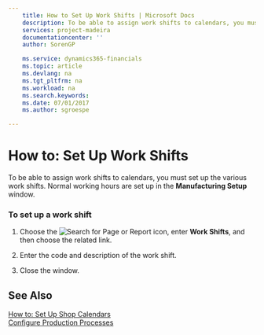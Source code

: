 ```yaml
---
    title: How to Set Up Work Shifts | Microsoft Docs
    description: To be able to assign work shifts to calendars, you must set up the various work shifts. Normal working hours are set up in the **Manufacturing Setup** window.
    services: project-madeira
    documentationcenter: ''
    author: SorenGP

    ms.service: dynamics365-financials
    ms.topic: article
    ms.devlang: na
    ms.tgt_pltfrm: na
    ms.workload: na
    ms.search.keywords:
    ms.date: 07/01/2017
    ms.author: sgroespe

---
```

# How to: Set Up Work Shifts
To be able to assign work shifts to calendars, you must set up the various work shifts. Normal working hours are set up in the **Manufacturing Setup** window.  
  
### To set up a work shift  
  
1.  Choose the ![Search for Page or Report](media/ui-search/search_small.png "Search for Page or Report icon") icon, enter **Work Shifts**, and then choose the related link.  
  
2.  Enter the code and description of the work shift.  
  
3.  Close the window.  
  
## See Also  
 [How to: Set Up Shop Calendars](../how-to-set-up-shop-calendars.md)   
 [Configure Production Processes](../configure-production-processes.md)